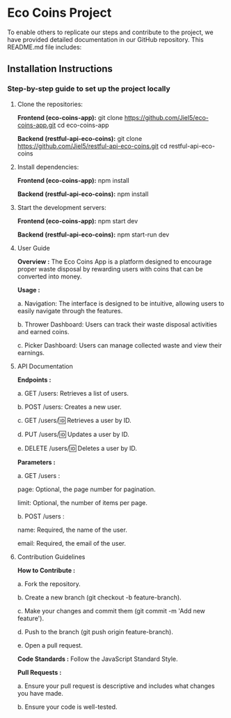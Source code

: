 # Eco Coins Project

To enable others to replicate our steps and contribute to the project, we have provided detailed documentation in our GitHub repository. This README.md file includes:

## Installation Instructions

### Step-by-step guide to set up the project locally

1. Clone the repositories:

   **Frontend (eco-coins-app):** 
   git clone https://github.com/Jiel5/eco-coins-app.git
   cd eco-coins-app

   **Backend (restful-api-eco-coins):**
   git clone https://github.com/Jiel5/restful-api-eco-coins.git
   cd restful-api-eco-coins

2. Install dependencies:
   
   **Frontend (eco-coins-app):**
   npm install

   **Backend (restful-api-eco-coins):**
   npm install

3. Start the development servers:

   **Frontend (eco-coins-app):**
   npm start dev

   **Backend (restful-api-eco-coins):**
   npm start-run dev
  
4. User Guide
   
    **Overview :**
    The Eco Coins App is a platform designed to encourage proper waste disposal by rewarding users with coins that can be converted into      money.
    
    **Usage :**
    
    a. Navigation: The interface is designed to be intuitive, allowing users to easily navigate through the features.
   
    b. Thrower Dashboard: Users can track their waste disposal activities and earned coins.
   
    c. Picker Dashboard: Users can manage collected waste and view their earnings.

6. API Documentation
   
    **Endpoints :**
    
    a. GET /users: Retrieves a list of users.
   
    b. POST /users: Creates a new user.
   
    c. GET /users/:id: Retrieves a user by ID.
   
    d. PUT /users/:id: Updates a user by ID.
   
    e. DELETE /users/:id: Deletes a user by ID.
  
    **Parameters :**
    
    a. GET /users :
    
    page: Optional, the page number for pagination.
   
    limit: Optional, the number of items per page.
  
    b. POST /users :
    
    name: Required, the name of the user.
   
    email: Required, the email of the user.

8. Contribution Guidelines
   
    **How to Contribute :**
    
    a. Fork the repository.
   
    b. Create a new branch (git checkout -b feature-branch).
   
    c. Make your changes and commit them (git commit -m 'Add new feature').
   
    d. Push to the branch (git push origin feature-branch).
   
    e. Open a pull request.
  
    **Code Standards :**
    Follow the JavaScript Standard Style.
  
    **Pull Requests :**
    
    a. Ensure your pull request is descriptive and includes what changes you have made.
   
    b. Ensure your code is well-tested.
  


